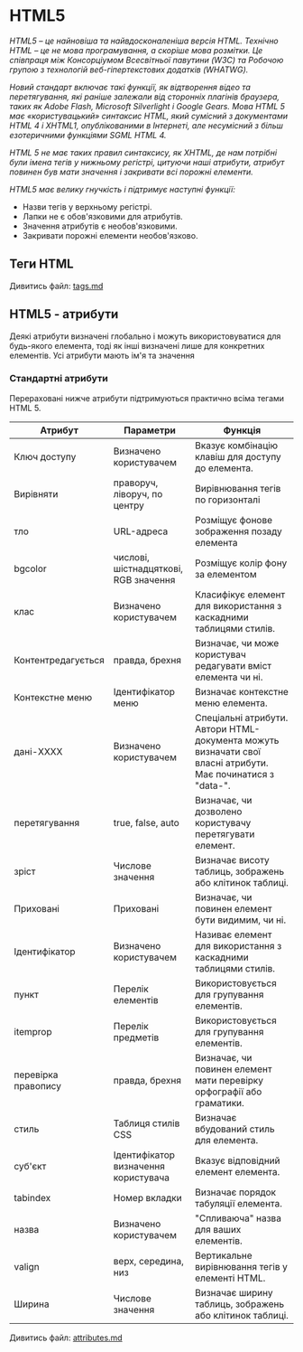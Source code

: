 # HTML5

*HTML5 – це найновіша та найвдосконаленіша версія HTML. Технічно HTML – це не мова програмування, а скоріше мова розмітки.
Це співпраця між Консорціумом Всесвітньої павутини (W3C) та Робочою групою з технологій веб-гіпертекстових додатків (WHATWG).*

*Новий стандарт включає такі функції, як відтворення відео та перетягування, які раніше залежали від сторонніх плагінів браузера, таких як Adobe Flash, Microsoft Silverlight і Google Gears.
Мова HTML 5 має «користувацький» синтаксис HTML, який сумісний з документами HTML 4 і XHTML1, опублікованими в Інтернеті, але несумісний з більш езотеричними функціями SGML HTML 4.*

*HTML 5 не має таких правил синтаксису, як XHTML, де нам потрібні були імена тегів у нижньому регістрі, цитуючи наші атрибути, атрибут повинен був мати значення і закривати всі порожні елементи.*

*HTML5 має велику гнучкість і підтримує наступні функції:*

- Назви тегів у верхньому регістрі.
- Лапки не є обов'язковими для атрибутів.
- Значення атрибутів є необов'язковими.
- Закривати порожні елементи необов'язково.

## Теги HTML

Дивитись файл: [tags.md](tags.md)

## HTML5 - атрибути

Деякі атрибути визначені глобально і можуть використовуватися для будь-якого елемента, тоді як інші визначені лише для конкретних елементів. Усі атрибути мають ім'я та значення

### Стандартні атрибути

Перераховані нижче атрибути підтримуються практично всіма тегами HTML 5.

| Атрибут | Параметри | Функція |
|---------|------------|---------|
| Ключ доступу | Визначено користувачем | Вказує комбінацію клавіш для доступу до елемента. |
| Вирівняти | праворуч, ліворуч, по центру | Вирівнювання тегів по горизонталі |
| тло | URL-адреса | Розміщує фонове зображення позаду елемента |
| bgcolor | числові, шістнадцяткові, RGB значення | Розміщує колір фону за елементом |
| клас | Визначено користувачем | Класифікує елемент для використання з каскадними таблицями стилів. |
| Контентредагується | правда, брехня | Визначає, чи може користувач редагувати вміст елемента чи ні. |
| Контекстне меню | Ідентифікатор меню | Визначає контекстне меню елемента. |
| дані-ХХХХ | Визначено користувачем | Спеціальні атрибути. Автори HTML-документа можуть визначати свої власні атрибути. Має починатися з "data-". |
| перетягування | true, false, auto | Визначає, чи дозволено користувачу перетягувати елемент. |
| зріст | Числове значення | Визначає висоту таблиць, зображень або клітинок таблиці. |
| Приховані | Приховані | Визначає, чи повинен елемент бути видимим, чи ні. |
| Ідентифікатор | Визначено користувачем | Називає елемент для використання з каскадними таблицями стилів. |
| пункт | Перелік елементів | Використовується для групування елементів. |
| itemprop | Перелік предметів | Використовується для групування елементів. |
| перевірка правопису | правда, брехня | Визначає, чи повинен елемент мати перевірку орфографії або граматики. |
| стиль | Таблиця стилів CSS | Визначає вбудований стиль для елемента. |
| суб'єкт | Ідентифікатор визначення користувача | Вказує відповідний елемент елемента. |
| tabindex | Номер вкладки | Визначає порядок табуляції елемента. |
| назва | Визначено користувачем | "Спливаюча" назва для ваших елементів. |
| valign | верх, середина, низ | Вертикальне вирівнювання тегів у елементі HTML. |
| Ширина | Числове значення | Визначає ширину таблиць, зображень або клітинок таблиці. |

Дивитись файл: [attributes.md](attributes.md)

